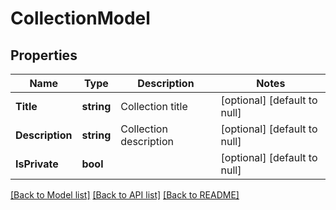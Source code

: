# CollectionModel

## Properties
Name | Type | Description | Notes
------------ | ------------- | ------------- | -------------
**Title** | **string** | Collection title | [optional] [default to null]
**Description** | **string** | Collection description | [optional] [default to null]
**IsPrivate** | **bool** |  | [optional] [default to null]

[[Back to Model list]](../README.md#documentation-for-models) [[Back to API list]](../README.md#documentation-for-api-endpoints) [[Back to README]](../README.md)


